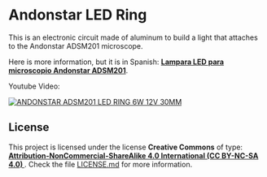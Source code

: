 # Andonstar LED Ring

This is an electronic circuit made of aluminum to build a light that attaches to the Andonstar ADSM201 microscope.

Here is more information, but it is in Spanish:
[**Lampara LED para microscopio Andonstar ADSM201**](https://giltesa.com/2018/06/20/lampara-led-para-microscopio-andonstar-adsm201).


Youtube Video:

[![ANDONSTAR ADSM201 LED RING 6W 12V 30MM](https://img.youtube.com/vi/A698UcTd43E/0.jpg)](https://www.youtube.com/watch?v=A698UcTd43E)


## License

This project is licensed under the license **Creative Commons** of type: **[Attribution-NonCommercial-ShareAlike 4.0 International (CC BY-NC-SA 4.0) ](https://creativecommons.org/licenses/by-nc-sa/4.0/)**. Check the file [LICENSE.md](LICENSE.md) for more information.
